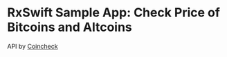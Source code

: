 # RxSwift Sample App: Check Price of Bitcoins and Altcoins

API by [Coincheck](https://coincheck.com/ja/documents/exchange/api)
